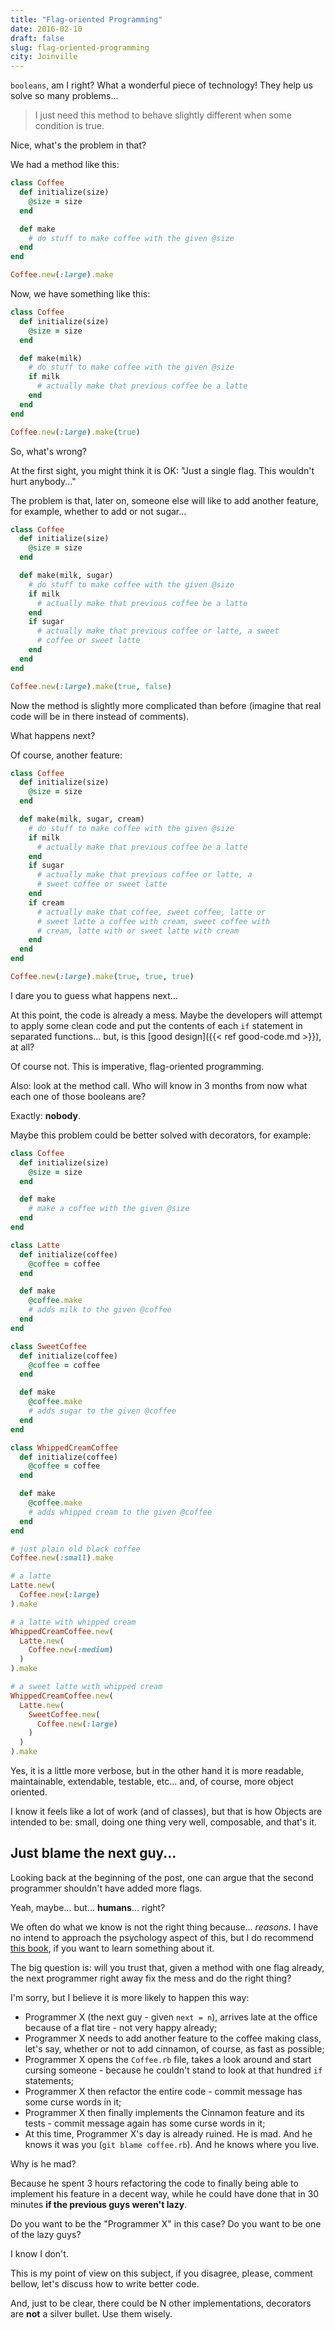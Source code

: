 ```yaml
---
title: "Flag-oriented Programming"
date: 2016-02-10
draft: false
slug: flag-oriented-programming
city: Joinville
---
```


`booleans`, am I right? What a wonderful piece of technology! They help us solve so many problems...

> I just need this method to behave slightly different when some condition is true.

Nice, what's the problem in that?

We had a method like this:

```ruby
class Coffee
  def initialize(size)
    @size = size
  end

  def make
    # do stuff to make coffee with the given @size
  end
end

Coffee.new(:large).make
```

Now, we have something like this:

```ruby
class Coffee
  def initialize(size)
    @size = size
  end

  def make(milk)
    # do stuff to make coffee with the given @size
    if milk
      # actually make that previous coffee be a latte
    end
  end
end

Coffee.new(:large).make(true)
```

So, what's wrong?

At the first sight, you might think it is OK: "Just a single flag. This wouldn't hurt anybody..."

The problem is that, later on, someone else will like to add another feature, for example, whether to add or not sugar...

```ruby
class Coffee
  def initialize(size)
    @size = size
  end

  def make(milk, sugar)
    # do stuff to make coffee with the given @size
    if milk
      # actually make that previous coffee be a latte
    end
    if sugar
      # actually make that previous coffee or latte, a sweet
      # coffee or sweet latte
    end
  end
end

Coffee.new(:large).make(true, false)
```

Now the method is slightly more complicated than before (imagine that real code will be in there instead of comments).

What happens next?

Of course, another feature:

```ruby
class Coffee
  def initialize(size)
    @size = size
  end

  def make(milk, sugar, cream)
    # do stuff to make coffee with the given @size
    if milk
      # actually make that previous coffee be a latte
    end
    if sugar
      # actually make that previous coffee or latte, a
      # sweet coffee or sweet latte
    end
    if cream
      # actually make that coffee, sweet coffee, latte or
      # sweet latte a coffee with cream, sweet coffee with
      # cream, latte with or sweet latte with cream
    end
  end
end

Coffee.new(:large).make(true, true, true)
```

I dare you to guess what happens next...

At this point, the code is already a mess. Maybe the developers will attempt to apply some clean code and put the contents of each `if` statement in separated functions... but, is this [good design]({{< ref good-code.md >}}), at all?

Of course not. This is imperative, flag-oriented programming.

Also: look at the method call. Who will know in 3 months from now what each one of those booleans are?

Exactly: **nobody**.

Maybe this problem could be better solved with decorators, for example:

```ruby
class Coffee
  def initialize(size)
    @size = size
  end

  def make
    # make a coffee with the given @size
  end
end

class Latte
  def initialize(coffee)
    @coffee = coffee
  end

  def make
    @coffee.make
    # adds milk to the given @coffee
  end
end

class SweetCoffee
  def initialize(coffee)
    @coffee = coffee
  end

  def make
    @coffee.make
    # adds sugar to the given @coffee
  end
end

class WhippedCreamCoffee
  def initialize(coffee)
    @coffee = coffee
  end

  def make
    @coffee.make
    # adds whipped cream to the given @coffee
  end
end

# just plain old black coffee
Coffee.new(:small).make

# a latte
Latte.new(
  Coffee.new(:large)
).make

# a latte with whipped cream
WhippedCreamCoffee.new(
  Latte.new(
    Coffee.new(:medium)
  )
).make

# a sweet latte with whipped cream
WhippedCreamCoffee.new(
  Latte.new(
    SweetCoffee.new(
      Coffee.new(:large)
    )
  )
).make
```

Yes, it is a little more verbose, but in the other hand it is more readable, maintainable, extendable, testable, etc... and, of course, more object oriented.

I know it feels like a lot of work (and of classes), but that is how Objects are intended to be: small, doing one thing very well, composable, and that's it.

## Just blame the next guy...

Looking back at the beginning of the post, one can argue that the second programmer shouldn't have added more flags.

Yeah, maybe... but... **humans**... right?

We often do what we know is not the right thing because... *reasons*. I have no intend to approach the psychology aspect of this, but I do recommend [this book](http://amzn.to/1SH7rJV), if you want to learn something about it.

The big question is: will you trust that, given a method with one flag already, the next programmer right away fix the mess and do the right thing?

I'm sorry, but I believe it is more likely to happen this way:

- Programmer X (the next guy - given `next = n`), arrives late at the office because of a flat tire - not very happy already;
- Programmer X needs to add another feature to the coffee making class, let's say, whether or not to add cinnamon, of course, as fast as possible;
- Programmer X opens the `Coffee.rb` file, takes a look around and start cursing someone - because he couldn't stand to look at that hundred `if` statements;
- Programmer X then refactor the entire code - commit message has some curse words in it;
- Programmer X then finally implements the Cinnamon feature and its tests - commit message again has some curse words in it;
- At this time, Programmer X's day is already ruined. He is mad. And he knows it was you (`git blame coffee.rb`). And he knows where you live.

Why is he mad?

Because he spent 3 hours refactoring the code to finally being able to implement his feature in a decent way, while he could have done that in 30 minutes **if the previous guys weren't lazy**.

Do you want to be the "Programmer X" in this case? Do you want to be one of the lazy guys?

I know I don't.

<!--more-->

This is my point of view on this subject, if you disagree, please, comment bellow, let's discuss how to write better code.

And, just to be clear, there could be N other implementations, decorators are **not** a silver bullet. Use them wisely.

